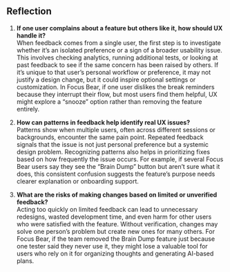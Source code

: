 ## Reflection

1. **If one user complains about a feature but others like it, how should UX handle it?**  
   When feedback comes from a single user, the first step is to investigate whether it’s an isolated preference or a sign of a broader usability issue. This involves checking analytics, running additional tests, or looking at past feedback to see if the same concern has been raised by others. If it’s unique to that user’s personal workflow or preference, it may not justify a design change, but it could inspire optional settings or customization. In Focus Bear, if one user dislikes the break reminders because they interrupt their flow, but most users find them helpful, UX might explore a “snooze” option rather than removing the feature entirely.

2. **How can patterns in feedback help identify real UX issues?**  
   Patterns show when multiple users, often across different sessions or backgrounds, encounter the same pain point. Repeated feedback signals that the issue is not just personal preference but a systemic design problem. Recognizing patterns also helps in prioritizing fixes based on how frequently the issue occurs. For example, if several Focus Bear users say they see the “Brain Dump” button but aren’t sure what it does, this consistent confusion suggests the feature’s purpose needs clearer explanation or onboarding support.

3. **What are the risks of making changes based on limited or unverified feedback?**  
   Acting too quickly on limited feedback can lead to unnecessary redesigns, wasted development time, and even harm for other users who were satisfied with the feature. Without verification, changes may solve one person’s problem but create new ones for many others. For Focus Bear, if the team removed the Brain Dump feature just because one tester said they never use it, they might lose a valuable tool for users who rely on it for organizing thoughts and generating AI-based plans.
